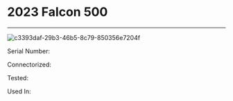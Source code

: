 # **2023 Falcon 500**
---

![c3393daf-29b3-46b5-8c79-850356e7204f](https://mcquaidrobotics.github.io/inv/images/c3393daf-29b3-46b5-8c79-850356e7204f.png)

Serial Number: 

Connectorized: 

Tested: 

Used In: 

